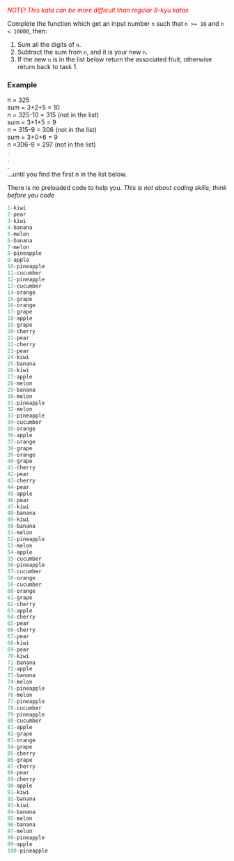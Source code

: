 <span style="color:red">_NOTE! This kata can be more difficult than regular 8-kyu katas_</span>

Complete the function which get an input number `n` such that `n >= 10` and `n < 10000`, then:    
1. Sum all the digits of `n`.    
2. Subtract the sum from `n`, and it is your new `n`.    
3. If the new `n` is in the list below return the associated fruit, otherwise return back to task 1.    

### Example
n = 325   
sum = 3+2+5 = 10   
n = 325-10 = 315 (not in the list)    
sum = 3+1+5 = 9    
n = 315-9 = 306 (not in the list)   
sum = 3+0+6 = 9   
n =306-9 = 297 (not in the list)   
.   
.   
.   
...until you find the first n in the list below.


There is no preloaded code to help you.
_This is not about coding skills; think before you code_


```java
1-kiwi
2-pear
3-kiwi
4-banana
5-melon
6-banana
7-melon
8-pineapple
9-apple
10-pineapple
11-cucumber
12-pineapple
13-cucumber
14-orange
15-grape
16-orange
17-grape
18-apple
19-grape
20-cherry
21-pear
22-cherry
23-pear
24-kiwi
25-banana
26-kiwi
27-apple
28-melon
29-banana
30-melon
31-pineapple
32-melon
33-pineapple
34-cucumber
35-orange
36-apple
37-orange
38-grape
39-orange
40-grape
41-cherry
42-pear
43-cherry
44-pear
45-apple
46-pear
47-kiwi
48-banana
49-kiwi
50-banana
51-melon
52-pineapple
53-melon
54-apple
55-cucumber
56-pineapple
57-cucumber
58-orange
59-cucumber
60-orange
61-grape
62-cherry
63-apple
64-cherry
65-pear
66-cherry
67-pear
68-kiwi
69-pear
70-kiwi
71-banana
72-apple
73-banana
74-melon
75-pineapple
76-melon
77-pineapple
78-cucumber
79-pineapple
80-cucumber
81-apple
82-grape
83-orange
84-grape
85-cherry
86-grape
87-cherry
88-pear
89-cherry
90-apple
91-kiwi
92-banana
93-kiwi
94-banana
95-melon
96-banana
97-melon
98-pineapple
99-apple
100-pineapple

```
